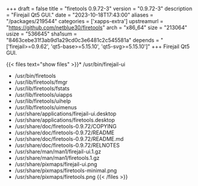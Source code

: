 +++
draft = false
title = "firetools 0.9.72-3"
version = "0.9.72-3"
description = "Firejail Qt5 GUI."
date = "2023-10-18T17:43:00"
aliases = "/packages/219544"
categories = ['xapps-extra']
upstreamurl = "https://github.com/netblue30/firetools"
arch = "x86_64"
size = "213064"
usize = "536645"
sha1sum = "8463cebe31f3ab9d1a29cd0c3e6481c2c545581a"
depends = "['firejail>=0.9.62', 'qt5-base>=5.15.10', 'qt5-svg>=5.15.10']"
+++
Firejail Qt5 GUI.

{{< files text="show files" >}}* /usr/bin/firejail-ui
* /usr/bin/firetools
* /usr/lib/firetools/fmgr
* /usr/lib/firetools/fstats
* /usr/lib/firetools/uiapps
* /usr/lib/firetools/uihelp
* /usr/lib/firetools/uimenus
* /usr/share/applications/firejail-ui.desktop
* /usr/share/applications/firetools.desktop
* /usr/share/doc/firetools-0.9.72/COPYING
* /usr/share/doc/firetools-0.9.72/README
* /usr/share/doc/firetools-0.9.72/README.md
* /usr/share/doc/firetools-0.9.72/RELNOTES
* /usr/share/man/man1/firejail-ui.1.gz
* /usr/share/man/man1/firetools.1.gz
* /usr/share/pixmaps/firejail-ui.png
* /usr/share/pixmaps/firetools-minimal.png
* /usr/share/pixmaps/firetools.png
{{< /files >}}